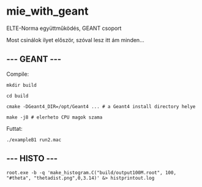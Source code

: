 # mie_with_geant
ELTE-Norma együttműködés, GEANT csoport

Most csinálok ilyet először, szóval lesz itt ám minden...

## --- GEANT ---

Compile:

`mkdir build`

`cd build`

`cmake -DGeant4_DIR=/opt/Geant4 ... # a Geant4 install directory helye`

`make -j8 # elerheto CPU magok szama`

Futtat:

`./exampleB1 run2.mac`

## --- HISTO ---

`root.exe -b -q 'make_histogram.C("build/output100M.root", 100, "#theta", "thetadist.png",0,3.14)' &> histprintout.log`
